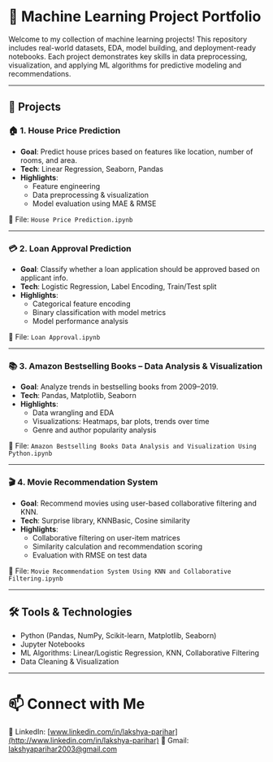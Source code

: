 # 🤖 Machine Learning Project Portfolio

Welcome to my collection of machine learning projects! This repository includes real-world datasets, EDA, model building, and deployment-ready notebooks. Each project demonstrates key skills in data preprocessing, visualization, and applying ML algorithms for predictive modeling and recommendations.

---

## 📂 Projects

### 🏠 1. House Price Prediction
- **Goal**: Predict house prices based on features like location, number of rooms, and area.
- **Tech**: Linear Regression, Seaborn, Pandas
- **Highlights**:
  - Feature engineering
  - Data preprocessing & visualization
  - Model evaluation using MAE & RMSE

📁 File: `House Price Prediction.ipynb`

---

### 💳 2. Loan Approval Prediction
- **Goal**: Classify whether a loan application should be approved based on applicant info.
- **Tech**: Logistic Regression, Label Encoding, Train/Test split
- **Highlights**:
  - Categorical feature encoding
  - Binary classification with model metrics
  - Model performance analysis

📁 File: `Loan Approval.ipynb`

---

### 📚 3. Amazon Bestselling Books – Data Analysis & Visualization
- **Goal**: Analyze trends in bestselling books from 2009–2019.
- **Tech**: Pandas, Matplotlib, Seaborn
- **Highlights**:
  - Data wrangling and EDA
  - Visualizations: Heatmaps, bar plots, trends over time
  - Genre and author popularity analysis

📁 File: `Amazon Bestselling Books Data Analysis and Visualization Using Python.ipynb`

---

### 🎬 4. Movie Recommendation System
- **Goal**: Recommend movies using user-based collaborative filtering and KNN.
- **Tech**: Surprise library, KNNBasic, Cosine similarity
- **Highlights**:
  - Collaborative filtering on user-item matrices
  - Similarity calculation and recommendation scoring
  - Evaluation with RMSE on test data

📁 File: `Movie Recommendation System Using KNN and Collaborative Filtering.ipynb`

---

## 🛠️ Tools & Technologies

- Python (Pandas, NumPy, Scikit-learn, Matplotlib, Seaborn)
- Jupyter Notebooks
- ML Algorithms: Linear/Logistic Regression, KNN, Collaborative Filtering
- Data Cleaning & Visualization

---

# 📫 Connect with Me
💼 LinkedIn: [www.linkedin.com/in/lakshya-parihar](http://www.linkedin.com/in/lakshya-parihar)
📧 Gmail: lakshyaparihar2003@gmail.com
